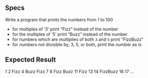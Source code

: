 ## Specs
Write a program that prints the numbers from 1 to 100 
- for multiples of ‘3’ print “Fizz” instead of the number
- for the multiples of ‘5’ print “Buzz” instead of the number
- for numbers which are multiplies of both `3` and `5` print "FizzBuzz"
- for numbers not divisible by, 3, 5, or both, print the number as is

## Expected Result
1
2
Fizz
4
Buzz
Fizz
7
8
Fizz
Buzz
11
Fizz
13
14
FizzBuzz
16
17
...